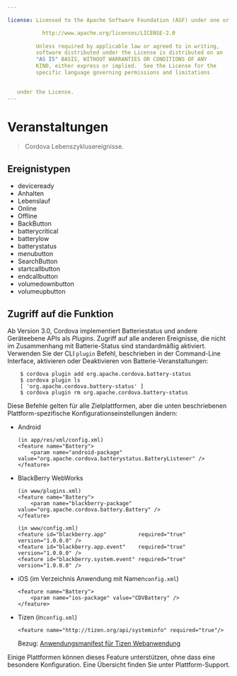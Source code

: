 ```yaml
---

license: Licensed to the Apache Software Foundation (ASF) under one or more contributor license agreements. See the NOTICE file distributed with this work for additional information regarding copyright ownership. The ASF licenses this file to you under the Apache License, Version 2.0 (the "License"); you may not use this file except in compliance with the License. You may obtain a copy of the License at

           http://www.apache.org/licenses/LICENSE-2.0
    
         Unless required by applicable law or agreed to in writing,
         software distributed under the License is distributed on an
         "AS IS" BASIS, WITHOUT WARRANTIES OR CONDITIONS OF ANY
         KIND, either express or implied.  See the License for the
         specific language governing permissions and limitations
    

   under the License.
---
```


# Veranstaltungen

> Cordova Lebenszyklusereignisse.

## Ereignistypen

*   deviceready
*   Anhalten
*   Lebenslauf
*   Online
*   Offline
*   BackButton
*   batterycritical
*   batterylow
*   batterystatus
*   menubutton
*   SearchButton
*   startcallbutton
*   endcallbutton
*   volumedownbutton
*   volumeupbutton

## Zugriff auf die Funktion

Ab Version 3.0, Cordova implementiert Batteriestatus und andere Geräteebene APIs als *Plugins*. Zugriff auf alle anderen Ereignisse, die nicht im Zusammenhang mit Batterie-Status sind standardmäßig aktiviert. Verwenden Sie der CLI `plugin` Befehl, beschrieben in der Command-Line Interface, aktivieren oder Deaktivieren von Batterie-Veranstaltungen:

        $ cordova plugin add org.apache.cordova.battery-status
        $ cordova plugin ls
        [ 'org.apache.cordova.battery-status' ]
        $ cordova plugin rm org.apache.cordova.battery-status
    

Diese Befehle gelten für alle Zielplattformen, aber die unten beschriebenen Plattform-spezifische Konfigurationseinstellungen ändern:

*   Android
    
        (in app/res/xml/config.xml)
        <feature name="Battery">
            <param name="android-package" value="org.apache.cordova.batterystatus.BatteryListener" />
        </feature>
        

*   BlackBerry WebWorks
    
        (in www/plugins.xml)
        <feature name="Battery">
            <param name="blackberry-package" value="org.apache.cordova.battery.Battery" />
        </feature>
        
        (in www/config.xml)
        <feature id="blackberry.app"          required="true" version="1.0.0.0" />
        <feature id="blackberry.app.event"    required="true" version="1.0.0.0" />
        <feature id="blackberry.system.event" required="true" version="1.0.0.0" />
        

*   iOS (im Verzeichnis Anwendung mit Namen`config.xml`)
    
        <feature name="Battery">
            <param name="ios-package" value="CDVBattery" />
        </feature>
        

*   Tizen (in`config.xml`)
    
        <feature name="http://tizen.org/api/systeminfo" required="true"/>
        
    
    Bezug: [Anwendungsmanifest für Tizen Webanwendung][1]

 [1]: https://developer.tizen.org/help/topic/org.tizen.help.gs/Creating%20a%20Project.html?path=0_1_1_3#8814682_CreatingaProject-EditingconfigxmlFeatures

Einige Plattformen können dieses Feature unterstützen, ohne dass eine besondere Konfiguration. Eine Übersicht finden Sie unter Plattform-Support.